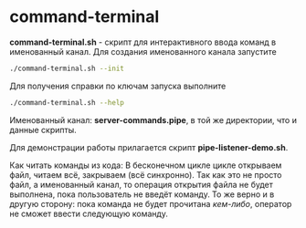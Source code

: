 # command-terminal

**command-terminal.sh** - скрипт для интерактивного ввода команд в именованный канал.
Для создания именованного канала запустите
```bash
./command-terminal.sh --init
```

Для получения справки по ключам запуска выполните
```bash
./command-terminal.sh --help
```

Именованный канал: **server-commands.pipe**, в той же директории, что и данные скрипты.

Для демонстрации работы прилагается скрипт **pipe-listener-demo.sh**.

Как читать команды из кода:
В бесконечном цикле цикле открываем файл, читаем всё, закрываем (всё синхронно). Так как это не просто файл, а именованный канал, то операция открытия файла не будет выполнена, пока пользователь не введёт команду. То же верно и в другую сторону: пока команда не будет прочитана *кем-либо*, оператор не сможет ввести следующую команду.
